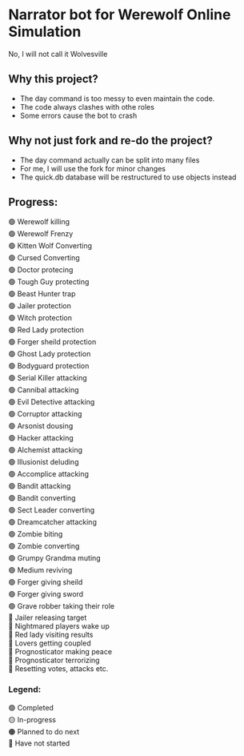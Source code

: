 # Narrator bot for Werewolf Online Simulation
No, I will not call it Wolvesville

## Why this project?
- The day command is too messy to even maintain the code. 
- The code always clashes with othe roles
- Some errors cause the bot to crash

## Why not just fork and re-do the project?
- The day command actually can be split into many files
- For me, I will use the fork for minor changes
- The quick.db database will be restructured to use objects instead

## Progress:
🟢 Werewolf killing               <br>
🟢 Werewolf Frenzy                <br>
🟢 Kitten Wolf Converting         <br>
🟢 Cursed Converting              <br>
🟢 Doctor protecing               <br>
🟢 Tough Guy protecting           <br>
🟢 Beast Hunter trap              <br>
🟢 Jailer protection              <br>
🟢 Witch protection               <br>
🟢 Red Lady protection            <br>
🟢 Forger sheild protection       <br>
🟢 Ghost Lady protection          <br>
🟢 Bodyguard protection           <br>
🟢 Serial Killer attacking        <br>
🟢 Cannibal attacking             <br>
🟢 Evil Detective attacking       <br>
🟢 Corruptor attacking            <br>
🟢 Arsonist dousing               <br>
🟢 Hacker attacking               <br>
🟢 Alchemist attacking            <br>
🟢 Illusionist deluding           <br>
🟢 Accomplice attacking           <br>
🟢 Bandit attacking               <br>
🟢 Bandit converting              <br>
🟢 Sect Leader converting         <br>
🟢 Dreamcatcher attacking         <br>
🟢 Zombie biting                  <br>
🟢 Zombie converting              <br>
🟢 Grumpy Grandma muting          <br>
🟢 Medium reviving                <br>
🟢 Forger giving sheild           <br>
🟢 Forger giving sword            <br>
🟢 Grave robber taking their role <br>
🔴 Jailer releasing target        <br>
🔴 Nightmared players wake up     <br>
🔴 Red lady visiting results      <br>
🔴 Lovers getting coupled         <br>
🔴 Prognosticator making peace    <br>
🔴 Prognosticator terrorizing     <br>
🔴 Resetting votes, attacks etc.  <br>



### Legend:
🟢 Completed                      <br>
🟡 In-progress                    <br>
🟠 Planned to do next             <br>
🔴 Have not started               <br>

